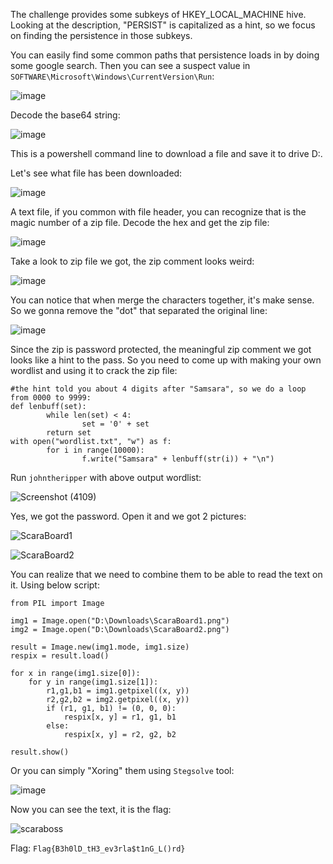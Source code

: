 The challenge provides some subkeys of HKEY_LOCAL_MACHINE hive. Looking at the description, "PERSIST" is capitalized as a hint, so we focus on finding the persistence in those subkeys.

You can easily find some common paths that persistence loads in by doing some google search. Then you can see a suspect value in `SOFTWARE\Microsoft\Windows\CurrentVersion\Run`:

![image](https://github.com/NVex0/LearningFunStuff/assets/113530029/7a4af49b-0871-4c20-88da-ef65db63451d)

Decode the base64 string:

![image](https://github.com/NVex0/LearningFunStuff/assets/113530029/d0f5fd5b-571f-43a1-8595-8b3031c09cd9)

This is a powershell command line to download a file and save it to drive D:.

Let's see what file has been downloaded:

![image](https://github.com/NVex0/LearningFunStuff/assets/113530029/9e013a30-bbd6-483a-8b81-420498e45e46)

A text file, if you common with file header, you can recognize that is the magic number of a zip file. Decode the hex and get the zip file:

![image](https://github.com/NVex0/LearningFunStuff/assets/113530029/741b03bb-0a28-4a3a-ab29-ccfa1a96754a)

Take a look to zip file we got, the zip comment looks weird:

![image](https://github.com/NVex0/LearningFunStuff/assets/113530029/5cd57b81-dc38-4991-8f63-0ba9603be951)

You can notice that when merge the characters together, it's make sense. So we gonna remove the "dot" that separated the original line:

![image](https://github.com/NVex0/LearningFunStuff/assets/113530029/f61414b6-6d7e-4f4a-a92e-1ef4ef96b9a8)

Since the zip is password protected, the meaningful zip comment we got looks like a hint to the pass. So you need to come up with making your own wordlist and using it to crack the zip file:

```
#the hint told you about 4 digits after "Samsara", so we do a loop from 0000 to 9999:
def lenbuff(set):
        while len(set) < 4:
                set = '0' + set
        return set
with open("wordlist.txt", "w") as f:
        for i in range(10000):
                f.write("Samsara" + lenbuff(str(i)) + "\n")
```

Run `johntheripper` with above output wordlist:

![Screenshot (4109)](https://github.com/NVex0/LearningFunStuff/assets/113530029/90ed58da-3697-4ed2-8193-f66389af5f7b)

Yes, we got the password. Open it and we got 2 pictures:

![ScaraBoard1](https://github.com/NVex0/LearningFunStuff/assets/113530029/0dbc0d7a-6c26-4f3a-8328-7e705a4d05f5)

![ScaraBoard2](https://github.com/NVex0/LearningFunStuff/assets/113530029/b2e4edcf-1a79-43b7-a6dc-0841827c4741)

You can realize that we need to combine them to be able to read the text on it. Using below script:

```
from PIL import Image

img1 = Image.open("D:\Downloads\ScaraBoard1.png")
img2 = Image.open("D:\Downloads\ScaraBoard2.png")

result = Image.new(img1.mode, img1.size)
respix = result.load()

for x in range(img1.size[0]):
    for y in range(img1.size[1]):
        r1,g1,b1 = img1.getpixel((x, y))
        r2,g2,b2 = img2.getpixel((x, y))
        if (r1, g1, b1) != (0, 0, 0):
            respix[x, y] = r1, g1, b1
        else:
            respix[x, y] = r2, g2, b2

result.show()
```

Or you can simply "Xoring" them using `Stegsolve` tool:

![image](https://github.com/NVex0/LearningFunStuff/assets/113530029/4ea61d3c-e287-47f3-99eb-df972c50a650)


Now you can see the text, it is the flag:

![scaraboss](https://github.com/NVex0/LearningFunStuff/assets/113530029/ad2dfaa0-4354-45ce-a008-31150b2255c8)

Flag: `Flag{B3h0lD_tH3_ev3rla$t1nG_L()rd}`
